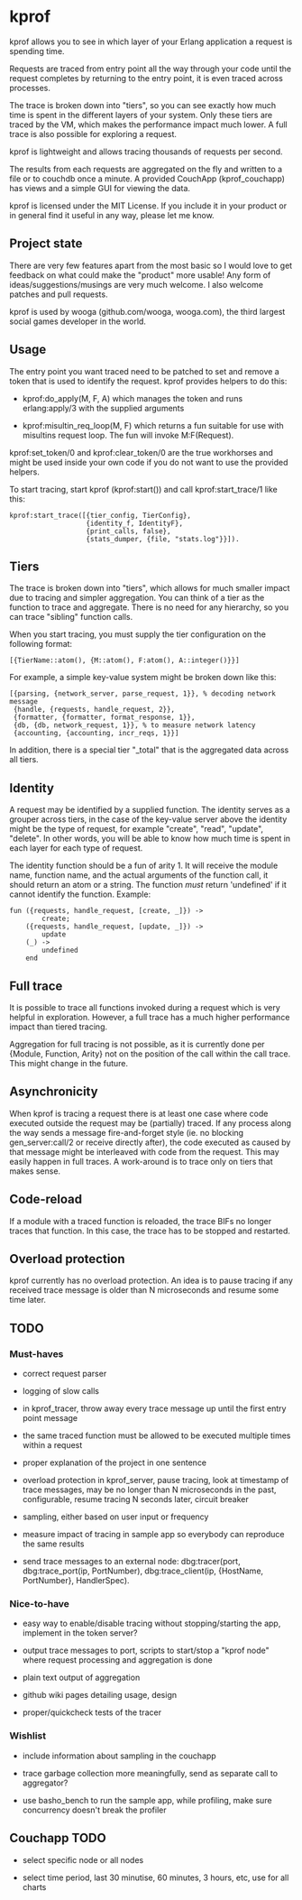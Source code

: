 # kprof

kprof allows you to see in which layer of your Erlang application a
request is spending time.

Requests are traced from entry point all the way through your code
until the request completes by returning to the entry point, it is
even traced across processes.

The trace is broken down into "tiers", so you can see exactly how much
time is spent in the different layers of your system. Only these tiers
are traced by the VM, which makes the performance impact much lower. A
full trace is also possible for exploring a request.

kprof is lightweight and allows tracing thousands of requests per
second.

The results from each requests are aggregated on the fly and written
to a file or to couchdb once a minute. A provided CouchApp
(kprof_couchapp) has views and a simple GUI for viewing the data.

kprof is licensed under the MIT License. If you include it in your
product or in general find it useful in any way, please let me know.

## Project state

There are very few features apart from the most basic so I would love
to get feedback on what could make the "product" more usable! Any form
of ideas/suggestions/musings are very much welcome. I also welcome
patches and pull requests.

kprof is used by wooga (github.com/wooga, wooga.com), the third
largest social games developer in the world.

## Usage

The entry point you want traced need to be patched to set and remove a
token that is used to identify the request. kprof provides helpers to
do this:

 * kprof:do_apply(M, F, A) which manages the token and runs
   erlang:apply/3 with the supplied arguments

 * kprof:misultin_req_loop(M, F) which returns a fun suitable for use
   with misultins request loop. The fun will invoke M:F(Request).

kprof:set_token/0 and kprof:clear_token/0 are the true workhorses and
might be used inside your own code if you do not want to use the
provided helpers.

To start tracing, start kprof (kprof:start()) and call
kprof:start_trace/1 like this:

    kprof:start_trace([{tier_config, TierConfig},
                       {identity_f, IdentityF},
                       {print_calls, false},
                       {stats_dumper, {file, "stats.log"}}]).


## Tiers

The trace is broken down into "tiers", which allows for much smaller
impact due to tracing and simpler aggregation. You can think of a tier
as the function to trace and aggregate. There is no need for any
hierarchy, so you can trace "sibling" function calls.

When you start tracing, you must supply the tier configuration on the
following format:

    [{TierName::atom(), {M::atom(), F:atom(), A::integer()}}]

For example, a simple key-value system might be broken down like this:

    [{parsing, {network_server, parse_request, 1}}, % decoding network message
     {handle, {requests, handle_request, 2}},
     {formatter, {formatter, format_response, 1}},
     {db, {db, network_request, 1}}, % to measure network latency
     {accounting, {accounting, incr_reqs, 1}}]


In addition, there is a special tier "_total" that is the aggregated
data across all tiers.

## Identity

A request may be identified by a supplied function. The identity
serves as a grouper across tiers, in the case of the key-value server
above the identity might be the type of request, for example "create",
"read", "update", "delete". In other words, you will be able to know
how much time is spent in each layer for each type of request.

The identity function should be a fun of arity 1. It will receive the
module name, function name, and the actual arguments of the function
call, it should return an atom or a string. The function *must* return
'undefined' if it cannot identify the function. Example:

    fun ({requests, handle_request, [create, _]}) ->
            create;
        ({requests, handle_request, [update, _]}) ->
            update
        (_) ->
            undefined
        end

## Full trace

It is possible to trace all functions invoked during a request which
is very helpful in exploration. However, a full trace has a much
higher performance impact than tiered tracing.

Aggregation for full tracing is not possible, as it is currently done
per {Module, Function, Arity} not on the position of the call within
the call trace. This might change in the future.

## Asynchronicity

When kprof is tracing a request there is at least one case where code
executed outside the request may be (partially) traced. If any process
along the way sends a message fire-and-forget style (ie. no blocking
gen_server:call/2 or receive directly after), the code executed as
caused by that message might be interleaved with code from the
request. This may easily happen in full traces. A work-around is to
trace only on tiers that makes sense.

## Code-reload

If a module with a traced function is reloaded, the trace BIFs no
longer traces that function. In this case, the trace has to be stopped
and restarted.

## Overload protection

kprof currently has no overload protection. An idea is to pause
tracing if any received trace message is older than N microseconds and
resume some time later.

## TODO

### Must-haves

 * correct request parser

 * logging of slow calls

 * in kprof_tracer, throw away every trace message up until the first entry point message

 * the same traced function must be allowed to be executed multiple
   times within a request

 * proper explanation of the project in one sentence

 * overload protection in kprof_server, pause tracing, look at
   timestamp of trace messages, may be no longer than N microseconds
   in the past, configurable, resume tracing N seconds later, circuit
   breaker

 * sampling, either based on user input or frequency

 * measure impact of tracing in sample app so everybody can reproduce
   the same results

 * send trace messages to an external node: dbg:tracer(port,
   dbg:trace_port(ip, PortNumber), dbg:trace_client(ip, {HostName,
   PortNumber}, HandlerSpec).

### Nice-to-have

 * easy way to enable/disable tracing without stopping/starting the
   app, implement in the token server?

 * output trace messages to port, scripts to start/stop a "kprof node"
   where request processing and aggregation is done

 * plain text output of aggregation

 * github wiki pages detailing usage, design

 * proper/quickcheck tests of the tracer

### Wishlist

 * include information about sampling in the couchapp

 * trace garbage collection more meaningfully, send as separate call to aggregator?

 * use basho_bench to run the sample app, while profiling, make sure
   concurrency doesn't break the profiler

## Couchapp TODO

 * select specific node or all nodes

 * select time period, last 30 minutise, 60 minutes, 3 hours, etc, use for all charts
